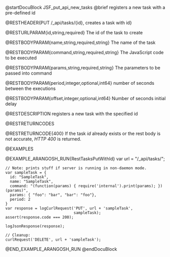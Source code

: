 
@startDocuBlock JSF_put_api_new_tasks
@brief registers a new task with a pre-defined id

@RESTHEADER{PUT /_api/tasks/{id}, creates a task with id}

@RESTURLPARAM{id,string,required}
The id of the task to create

@RESTBODYPARAM{name,string,required,string}
The name of the task

@RESTBODYPARAM{command,string,required,string}
The JavaScript code to be executed

@RESTBODYPARAM{params,string,required,string}
The parameters to be passed into command

@RESTBODYPARAM{period,integer,optional,int64}
number of seconds between the executions

@RESTBODYPARAM{offset,integer,optional,int64}
Number of seconds initial delay 

@RESTDESCRIPTION
registers a new task with the specified id

@RESTRETURNCODES

@RESTRETURNCODE{400}
If the task *id* already exists or the rest body is not accurate, *HTTP 400* is returned.

@EXAMPLES

@EXAMPLE_ARANGOSH_RUN{RestTasksPutWithId}
    var url = "/_api/tasks/";

    // Note: prints stuff if server is running in non-daemon mode.
    var sampleTask = {
      id: "SampleTask",
      name: "SampleTask",
      command: "(function(params) { require('internal').print(params); })(params)",
      params: { "foo": "bar", "bar": "foo"},
      period: 2
    }
    var response = logCurlRequest('PUT', url + 'sampleTask',
                                  sampleTask);
    assert(response.code === 200);

    logJsonResponse(response);

    // Cleanup:
    curlRequest('DELETE', url + 'sampleTask');
@END_EXAMPLE_ARANGOSH_RUN
@endDocuBlock
